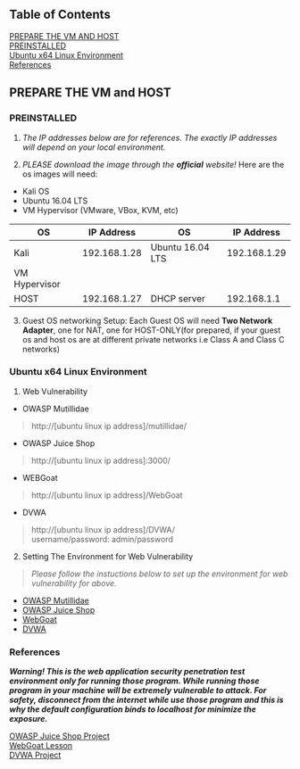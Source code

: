 ## Table of Contents ##  
[PREPARE THE VM AND HOST](#prepare-the-vm-and-host)  
[PREINSTALLED](#preinstalled)  
[Ubuntu x64 Linux Environment](#ubuntu-x64-linux-environment)  
[References](#references)

## PREPARE THE VM and HOST ##  
### PREINSTALLED ###    

 1. *The IP addresses below are for references. The exactly IP addresses will depend on your local environment.*  

 2. *PLEASE download the image through the **official** website!* Here are the os images will need:    
 * Kali OS 
 * Ubuntu 16.04 LTS 
 * VM Hypervisor (VMware, VBox, KVM, etc)  
 
 OS | IP Address| OS | IP Address
 --- | --- | --- | ---
 Kali | 192.168.1.28 | Ubuntu 16.04 LTS | 192.168.1.29
 | VM Hypervisor
 HOST | 192.168.1.27 | DHCP server | 192.168.1.1   
 
 3. Guest OS networking Setup: 
Each Guest OS will need **Two Network Adapter**, one for NAT, one for HOST-ONLY(for prepared, if your guest os and host os are at different private networks i.e Class A and Class C networks)  

### Ubuntu x64 Linux Environment ###  
1. Web Vulnerability 
* OWASP Mutillidae  
> http://[ubuntu linux ip address]/mutillidae/  
* OWASP Juice Shop  
> http://[ubuntu linux ip address]:3000/  
* WEBGoat  
> http://[ubuntu linux ip address]/WebGoat   
* DVWA  
> http://[ubuntu linux ip address]/DVWA/  
> username/password: admin/password  

2. Setting The Environment for Web Vulnerability  
> *Please follow the instuctions below to set up the environment for web vulnerability for above.*    

* [OWASP Mutillidae](https://sourceforge.net/projects/mutillidae/files/mutillidae-project/) 
* [OWASP Juice Shop](https://github.com/bkimminich/juice-shop)
* [WebGoat](https://github.com/WebGoat/WebGoat) 
* [DVWA](http://www.dvwa.co.uk/)  

### References ###  
***Warning! This is the web application security penetration test environment only for running those program. While running those program in your machine will be extremely vulnerable to attack. For safety, disconnect from the internet while use those program and this is why the default configuration binds to localhost for minimize the exposure.***  

[OWASP Juice Shop Project](https://www.owasp.org/index.php/OWASP_Juice_Shop_Project#tab=Main)  
[WebGoat Lesson](https://github.com/WebGoat/WebGoat-Lessons)  
[DVWA Project](https://github.com/ethicalhack3r/DVWA)  

